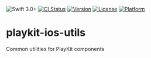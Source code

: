 
![Swift 3.0+](https://img.shields.io/badge/Swift-3.0+-orange.svg)
[![CI Status](https://github.com/kaltura/playkit-ios-utils/actions/workflows/ci.yml/badge.svg)](https://github.com/kaltura/playkit-ios-utils/actions/workflows/ci.yml)
[![Version](https://img.shields.io/cocoapods/v/PlayKitUtils.svg?style=flat)](http://cocoapods.org/pods/PlayKitUtils)
[![License](https://img.shields.io/cocoapods/l/PlayKitUtils.svg?style=flat)](http://cocoapods.org/pods/PlayKitUtils)
[![Platform](https://img.shields.io/cocoapods/p/PlayKitUtils.svg?style=flat)](http://cocoapods.org/pods/PlayKitUtils)

# playkit-ios-utils
Common utilities for PlayKit components
